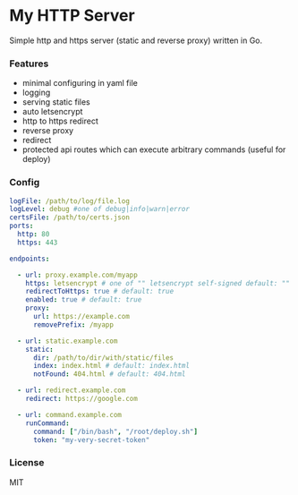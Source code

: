 # My HTTP Server

Simple http and https server (static and reverse proxy) written in Go. 

### Features
* minimal configuring in yaml file
* logging
* serving static files
* auto letsencrypt
* http to https redirect
* reverse proxy
* redirect
* protected api routes which can execute arbitrary commands (useful for deploy)

### Config

```yaml
logFile: /path/to/log/file.log
logLevel: debug #one of debug|info|warn|error
certsFile: /path/to/certs.json
ports:
  http: 80
  https: 443

endpoints:

  - url: proxy.example.com/myapp
    https: letsencrypt # one of "" letsencrypt self-signed default: ""
    redirectToHttps: true # default: true
    enabled: true # default: true
    proxy: 
      url: https://example.com
      removePrefix: /myapp

  - url: static.example.com
    static: 
      dir: /path/to/dir/with/static/files
      index: index.html # default: index.html
      notFound: 404.html # default: 404.html

  - url: redirect.example.com
    redirect: https://google.com

  - url: command.example.com
    runCommand:
      command: ["/bin/bash", "/root/deploy.sh"]
      token: "my-very-secret-token"
```

### License
MIT
